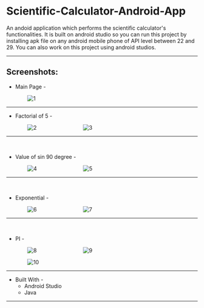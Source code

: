# Scientific-Calculator-Android-App

An andoid application which performs the scientific calculator's functionalities. It is built on android studio so you can run this project by installing apk file on any android mobile phone of API level between 22 and 29. You can also work on this project using android studios.
- - - -

## Screenshots:

* Main Page - 

&nbsp;&nbsp;&nbsp;&nbsp;&nbsp;&nbsp;&nbsp;&nbsp;&nbsp;&nbsp;&nbsp;&nbsp;&nbsp;    ![1](https://user-images.githubusercontent.com/37416018/67119647-61be4e00-f209-11e9-81c6-c7ca0cbc0eab.PNG)
- - - -


* Factorial of 5 - 

&nbsp;&nbsp;&nbsp;&nbsp;&nbsp;&nbsp;&nbsp;&nbsp;&nbsp;&nbsp;&nbsp;&nbsp;&nbsp;    ![2](https://user-images.githubusercontent.com/37416018/67120072-591a4780-f20a-11e9-88f8-b0655f38273b.PNG)&nbsp;&nbsp;&nbsp;&nbsp;&nbsp;&nbsp;&nbsp;&nbsp;&nbsp;&nbsp;&nbsp;&nbsp;&nbsp;&nbsp;&nbsp;&nbsp;&nbsp;&nbsp;&nbsp;&nbsp; &nbsp;&nbsp;&nbsp;&nbsp;&nbsp;&nbsp;&nbsp;&nbsp;&nbsp;    ![3](https://user-images.githubusercontent.com/37416018/67120091-61728280-f20a-11e9-957a-499d8f944824.PNG)
- - - -
<br>

* Value of sin 90 degree - 

&nbsp;&nbsp;&nbsp;&nbsp;&nbsp;&nbsp;&nbsp;&nbsp;&nbsp;&nbsp;&nbsp;&nbsp;&nbsp;    ![4](https://user-images.githubusercontent.com/37416018/67120552-5704b880-f20b-11e9-992a-5e9c9086f7ec.PNG)&nbsp;&nbsp;&nbsp;&nbsp;&nbsp;&nbsp;&nbsp;&nbsp;&nbsp;&nbsp;&nbsp;&nbsp;&nbsp;&nbsp;&nbsp;&nbsp;&nbsp;&nbsp;&nbsp;&nbsp; &nbsp;&nbsp;&nbsp;&nbsp;&nbsp;&nbsp;&nbsp;&nbsp;&nbsp;    ![5](https://user-images.githubusercontent.com/37416018/67120557-59ffa900-f20b-11e9-96f7-4faf364e90cc.PNG)
- - - -
<br>

* Exponential - 

&nbsp;&nbsp;&nbsp;&nbsp;&nbsp;&nbsp;&nbsp;&nbsp;&nbsp;&nbsp;&nbsp;&nbsp;&nbsp;    ![6](https://user-images.githubusercontent.com/37416018/67120564-5e2bc680-f20b-11e9-92bb-7aacac657966.PNG)&nbsp;&nbsp;&nbsp;&nbsp;&nbsp;&nbsp;&nbsp;&nbsp;&nbsp;&nbsp;&nbsp;&nbsp;&nbsp;&nbsp;&nbsp;&nbsp;&nbsp;&nbsp;&nbsp;&nbsp; &nbsp;&nbsp;&nbsp;&nbsp;&nbsp;&nbsp;&nbsp;&nbsp;&nbsp;    ![7](https://user-images.githubusercontent.com/37416018/67120566-5f5cf380-f20b-11e9-882c-6cb283489451.PNG)
- - - -
<br>

* PI - 

&nbsp;&nbsp;&nbsp;&nbsp;&nbsp;&nbsp;&nbsp;&nbsp;&nbsp;&nbsp;&nbsp;&nbsp;&nbsp;    ![8](https://user-images.githubusercontent.com/37416018/67120569-61bf4d80-f20b-11e9-9701-aabd153ecfaa.PNG)&nbsp;&nbsp;&nbsp;&nbsp;&nbsp;&nbsp;&nbsp;&nbsp;&nbsp;&nbsp;&nbsp;&nbsp;&nbsp;&nbsp;&nbsp;&nbsp;&nbsp;&nbsp;&nbsp;&nbsp; &nbsp;&nbsp;&nbsp;&nbsp;&nbsp;&nbsp;&nbsp;&nbsp;&nbsp;    ![9](https://user-images.githubusercontent.com/37416018/67120582-66840180-f20b-11e9-8e02-088647a8b540.PNG)

&nbsp;&nbsp;&nbsp;&nbsp;&nbsp;&nbsp;&nbsp;&nbsp;&nbsp;&nbsp;&nbsp;&nbsp;&nbsp;    ![10](https://user-images.githubusercontent.com/37416018/67120589-68e65b80-f20b-11e9-8355-af9c3db1474f.PNG)
- - - -

* Built With - 
    * Android Studio
    * Java
- - - -



